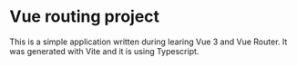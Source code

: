 # Vue routing project

This is a simple application written during learing Vue 3 and Vue Router. It was generated with Vite and it is using Typescript.

